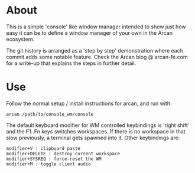 About
=====

This is a simple 'console' like window manager intended to show just how easy
it can be to define a window manager of your own in the Arcan ecosystem.

The git history is arranged as a 'step by step' demonstration where each
commit adds some notable feature. Check the Arcan blog @ arcan-fe.com for
a write-up that explains the steps in further detail.

Use
===

Follow the normal setup / install instructions for arcan, and run with:

    arcan /path/to/console_wm/console

The default keyboard modifier for WM controlled keybindings is 'right shift'
and the F1..Fn keys switches workspaces. If there is no workspace in that slow
previously, a terminal gets spawned into it. Other keybindings are:

    modifier+V : clipboard paste
    modifier+DELETE : destroy current workspace
    modifier+SYSREQ : force-reset the WM
    modifier+M : toggle client audio
